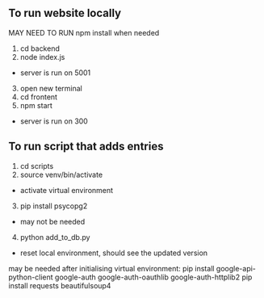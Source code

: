 ## To run website locally

MAY NEED TO RUN npm install when needed
1. cd backend
2. node index.js 
- server is run on 5001
3. open new terminal
4. cd frontent 
5. npm start
- server is run on 300

## To run script that adds entries
1. cd scripts
2. source venv/bin/activate 
- activate virtual environment
3. pip install psycopg2 
- may not be needed
4. python add_to_db.py
- reset local environment, should see the updated version

may be needed after initialising virtual environment:
pip install google-api-python-client google-auth google-auth-oauthlib google-auth-httplib2
pip install requests beautifulsoup4
